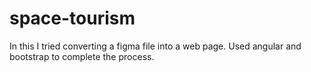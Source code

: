 # space-tourism
In this I tried converting a figma file into a web page. Used angular and bootstrap to complete the process.
